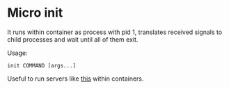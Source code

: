 # Micro init

It runs within container as process with pid 1, translates received signals to child processes and wait until all of them exit.

Usage:

```
init COMMAND [args...]
```

Useful to run servers like [this](https://github.com/facebookgo/grace) within containers.
